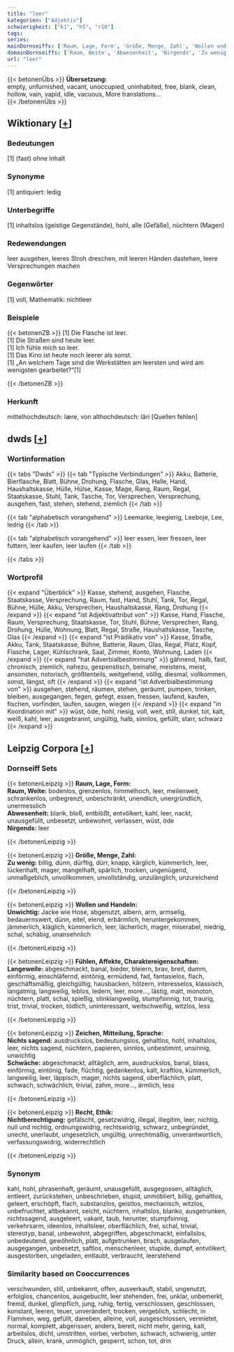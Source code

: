 ```yaml
---
title: "leer"
kategorien: ["Adjektiv"]
schwierigkeit: ["k1", "h5", "r10"]
tags:
series:
mainDornseiffs: ['Raum, Lage, Form', 'Größe, Menge, Zahl', 'Wollen und Handeln', 'Fühlen, Affekte, Charaktereigenschaften', 'Zeichen, Mitteilung, Sprache', 'Recht, Ethik']
domainDornseiffs: ['Raum, Weite', 'Abwesenheit', 'Nirgends', 'Zu wenig', 'Unwichtig', 'Langeweile', 'Nichts sagend', 'Schwäche', 'Nichtberechtigung']
url: "leer"
---
```


{{< betonenÜbs >}}
**Übersetzung:**  
empty, unfurnished, vacant, unoccupied, uninhabited, free, blank, clean, hollow, vain, vapid, idle, vacuous, More translations...  
{{< /betonenÜbs >}}

## Wiktionary [[+](https://de.wiktionary.org/wiki/leer)]

### Bedeutungen
[1] (fast) ohne Inhalt  

### Synonyme
[1] antiquiert: ledig  

### Unterbegriffe
[1] inhaltslos (geistige Gegenstände), hohl, alle (Gefäße), nüchtern (Magen)  

### Redewendungen
leer ausgehen, leeres Stroh dreschen, mit leeren Händen dastehen, leere Versprechungen machen  

### Gegenwörter
[1] voll, Mathematik: nichtleer  

### Beispiele
{{< betonenZB >}}
[1] Die Flasche ist leer.  
[1] Die Straßen sind heute leer.  
[1] Ich fühle mich so leer.  
[1] Das Kino ist heute noch leerer als sonst.  
[1] „An welchem Tage sind die Werkstätten am leersten und wird am wenigsten gearbeitet?“[1]  

{{< /betonenZB >}}
### Herkunft
mittelhochdeutsch: lære, von althochdeutsch: lâri [Quellen fehlen]  



## dwds [[+](https://www.dwds.de/wb/leer)]

### Wortinformation
{{< tabs "Dwds" >}}
{{< tab "Typische Verbindungen" >}}
Akku, Batterie, Bierflasche, Blatt, Bühne, Drohung, Flasche, Glas, Halle, Hand, Haushaltskasse, Hülle, Hülse, Kasse, Mage, Rang, Raum, Regal, Staatskasse, Stuhl, Tank, Tasche, Tor, Versprechen, Versprechung, ausgehen, fast, stehen, stehend, ziemlich
{{< /tab >}}

{{< tab "alphabetisch vorangehend" >}}
Leemarke, leegierig, Leeboje, Lee, ledrig
{{< /tab >}}

{{< tab "alphabetisch vorangehend" >}}
leer essen, leer fressen, leer futtern, leer kaufen, leer laufen
{{< /tab >}}

{{< /tabs >}}

### Wortprofil
{{< expand "Überblick" >}} Kasse, stehend, ausgehen, Flasche, Staatskasse, Versprechung, Raum, fast, Hand, Stuhl, Tank, Tor, Regal, Bühne, Hülle, Akku, Versprechen, Haushaltskasse, Rang, Drohung {{< /expand >}}
{{< expand "ist Adjektivattribut von" >}} Kasse, Hand, Flasche, Raum, Versprechung, Staatskasse, Tor, Stuhl, Bühne, Versprechen, Rang, Drohung, Hülle, Wohnung, Blatt, Regal, Straße, Haushaltskasse, Tasche, Glas {{< /expand >}}
{{< expand "ist Prädikativ von" >}} Kasse, Straße, Akku, Tank, Staatskasse, Bühne, Batterie, Raum, Glas, Regal, Platz, Kopf, Flasche, Lager, Kühlschrank, Saal, Zimmer, Konto, Wohnung, Laden {{< /expand >}}
{{< expand "hat Adverbialbestimmung" >}} gähnend, halb, fast, chronisch, ziemlich, nahezu, gespenstisch, beinahe, meistens, meist, ansonsten, notorisch, größtenteils, weitgehend, völlig, diesmal, vollkommen, sonst, längst, oft {{< /expand >}}
{{< expand "ist Adverbialbestimmung von" >}} ausgehen, stehend, räumen, stehen, geräumt, pumpen, trinken, bleiben, ausgegangen, fegen, gefegt, essen, fressen, laufend, kaufen, fischen, vorfinden, laufen, saugen, wiegen {{< /expand >}}
{{< expand "in Koordination mit" >}} wüst, öde, hohl, riesig, voll, weit, still, dunkel, tot, kalt, weiß, kahl, leer, ausgebrannt, ungültig, halb, sinnlos, gefüllt, starr, schwarz {{< /expand >}}

## Leipzig Corpora [[+](https://corpora.uni-leipzig.de/en/res?word=leer&corpusId=deu_newscrawl-public_2018)]

### Dornseiff Sets
{{< betonenLeipzig >}}
**Raum, Lage, Form:**  
**Raum, Weite:** bodenlos, grenzenlos, himmelhoch, leer, meilenweit, schrankenlos, unbegrenzt, unbeschränkt, unendlich, unergründlich, unermesslich  
**Abwesenheit:** blank, bloß, entblößt, entvölkert, kahl, leer, nackt, unausgefüllt, unbesetzt, unbewohnt, verlassen, wüst, öde  
**Nirgends:** leer  

{{< /betonenLeipzig >}}


{{< betonenLeipzig >}}
**Größe, Menge, Zahl:**  
**Zu wenig:** billig, dünn, dürftig, dürr, knapp, kärglich, kümmerlich, leer, lückenhaft, mager, mangelhaft, spärlich, trocken, ungenügend, unmaßgeblich, unvollkommen, unvollständig, unzulänglich, unzureichend  

{{< /betonenLeipzig >}}


{{< betonenLeipzig >}}
**Wollen und Handeln:**  
**Unwichtig:** Jacke wie Hose, abgenutzt, albern, arm, armselig, bedauernswert, dünn, eitel, elend, erbärmlich, heruntergekommen, jämmerlich, kläglich, kümmerlich, leer, lächerlich, mager, miserabel, niedrig, schal, schäbig, unansehnlich  

{{< /betonenLeipzig >}}


{{< betonenLeipzig >}}
**Fühlen, Affekte, Charaktereigenschaften:**  
**Langeweile:** abgeschmackt, banal, bieder, bleiern, brav, breit, dumm, einförmig, einschläfernd, eintönig, ermüdend, fad, fantasielos, flach, geschäftsmäßig, gleichgültig, hausbacken, hölzern, interesselos, klassisch, langatmig, langweilig, leblos, ledern, leer, more..., lästig, matt, monoton, nüchtern, platt, schal, spießig, stinklangweilig, stumpfsinnig, tot, traurig, trist, trivial, trocken, tödlich, uninteressant, weitschweifig, witzlos, less  

{{< /betonenLeipzig >}}


{{< betonenLeipzig >}}
**Zeichen, Mitteilung, Sprache:**  
**Nichts sagend:** ausdruckslos, bedeutungslos, gehaltlos, hohl, inhaltslos, leer, nichts sagend, nüchtern, papieren, sinnlos, unbestimmt, unsinnig, unwichtig  
**Schwäche:** abgeschmackt, alltäglich, arm, ausdruckslos, banal, blass, einförmig, eintönig, fade, flüchtig, gedankenlos, kalt, kraftlos, kümmerlich, langweilig, leer, läppisch, mager, nichts sagend, oberflächlich, platt, schwach, schwächlich, trivial, zahm, more..., ärmlich, less  

{{< /betonenLeipzig >}}


{{< betonenLeipzig >}}
**Recht, Ethik:**  
**Nichtberechtigung:** gefälscht, gesetzwidrig, illegal, illegitim, leer, nichtig, null und nichtig, ordnungswidrig, rechtswidrig, schwarz, unbegründet, unecht, unerlaubt, ungesetzlich, ungültig, unrechtmäßig, unverantwortlich, verfassungswidrig, widerrechtlich  

{{< /betonenLeipzig >}}

### Synonym
kahl, hohl, phrasenhaft, geräumt, unausgefüllt, ausgegossen, alltäglich, entleert, zurückstehen, unbeschrieben, stupid, unmöbliert, billig, gehaltlos, geleert, erschöpft, flach, substanzlos, geistlos, mechanisch, witzlos, unbefruchtet, altbekannt, seicht, nüchtern, inhaltslos, blanko, ausgetrunken, nichtssagend, ausgeleert, vakant, taub, herunter, stumpfsinnig, verkehrsarm, ideenlos, inhaltsleer, oberflächlich, frei, schal, trivial, stereotyp, banal, unbewohnt, abgegriffen, abgeschmackt, einfallslos, unbedeutend, gewöhnlich, platt, aufgetrunken, brach, ausgelaufen, ausgegangen, unbesetzt, saftlos, menschenleer, stupide, dumpf, entvölkert, ausgestorben, ungeladen, entlaubt, verbraucht, leerstehend


### Similarity based on Cooccurrences
verschwunden, still, unbekannt, offen, ausverkauft, stabil, ungenutzt, erfolglos, chancenlos, ausgebucht, leer stehenden, frei, unklar, unbemerkt, fremd, dunkel, glimpflich, jung, ruhig, fertig, verschlossen, geschlossen, konstant, leeren, teuer, unverändert, trocken, vergeblich, schlecht, in Flammen, weg, gefüllt, daneben, alleine, voll, ausgeschlossen, vermietet, normal, komplett, abgerissen, anders, bereit, nicht mehr, gering, kalt, arbeitslos, dicht, umstritten, vorbei, verboten, schwach, schwierig, unter Druck, allein, krank, unmöglich, gesperrt, schon, tot, drin

